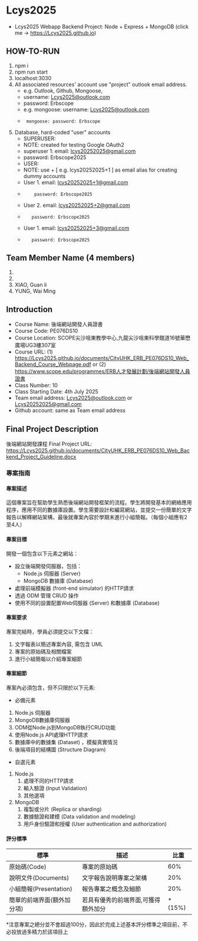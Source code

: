 # Lcys2025
- Lcys2025 Webapp Backend Project: Node + Express + MongoDB (click me -> https://Lcys2025.github.io)

## HOW-TO-RUN
1. npm i
2. npm run start
3. localhost:3030
4. All associated resources' account use "project" outlook email address.
   - e.g. Outlook, Github, Mongoose, 
   - username: Lcys2025@outlook.com
   - password: Erbscope
   - e.g. mongoose: username: Lcys2025@outlook.com
   -      mongoose: password: Erbscope
5. Database, hard-coded "user" accounts
   - SUPERUSER:
   - NOTE: created for testing Google OAuth2
   - superuser 1: email: lcys20252025@gmail.com
   - password: Erbscope2025
   - USER:
   - NOTE: use <email>+<num> [ e.g. lcys20252025+1 ] as email alias for creating dummy accounts
   - User 1. email: lcys20252025+1@gmail.com
   -         password: Erbscope2025
   - User 2. email: lcys20252025+2@gmail.com
   -        password: Erbscope2025
   - User 1. email: lcys20252025+3@gmail.com
   -        password: Erbscope2025

## Team Member Name (4 members)
1. 
2. 
3. XIAO, Guan li
4. YUNG, Wai Ming

## Introduction
- Course Name: 後端網站開發人員證書   
- Course Code: PE076DS10   
- Course Location: SCOPE尖沙咀東教學中心,九龍尖沙咀東科學館道16號華懋廣場UG3樓307室   
- Course URL: (1) https://Lcys2025.github.io/documents/CityUHK_ERB_PE076DS10_Web_Backend_Course_Webpage.pdf or (2) https://www.scope.edu/programmes/ERB人才發展計劃/後端網站開發人員證書   
- Class Number: 10   
- Class Starting Date: 4th July 2025   
- Team email address: Lcys2025@outlook.com or Lcys20252025@gmail.com
- Github account: same as Team email address   

## Final Project Description
後端網站開發課程 
Final Project URL: https://Lcys2025.github.io/documents/CityUHK_ERB_PE076DS10_Web_Backend_Project_Guideline.docx

### 專案指南 
#### 專案描述
這個專案旨在幫助學生熟悉後端網站開發框架的流程。學生將開發基本的網絡應用程序，應用不同的數據庫設置。學生需要設計和編寫網站，並提交一份簡單的文字報告以解釋網站架構，最後就專案內容於學期末進行小組簡報。（每個小組應有2至4人） 

#### 專案目標 
開發一個包含以下元素之網站：  
- 設立後端開發伺服器，包括： 
  - Node.js 伺服器 (Server) 
  - MongoDB 數據庫 (Database) 
- 處理前端模擬器 (front-end simulator) 的HTTP請求 
- 透過 ODM 管理 CRUD 操作 
- 使用不同的設置配置Web伺服器 (Server) 和數據庫 (Database) 

#### 專案要求
專案完結時，學員必須提交以下文檔： 
1. 文字報表以簡述專案內容, 需包含 UML 
2. 專案的原始碼及相關檔案 
3. 進行小組簡報以介紹專案細節 

#### 專案細節
專案內必須包含，但不只限於以下元素:
- 必備元素
1. Node.js 伺服器 
2. MongoDB數據庫伺服器 
3. ODM從Node.js到MongoDB執行CRUD功能 
4. 使用Node.js API處理HTTP請求 
5. 數據庫中的數據集 (Dataset) ，模擬真實情況 
6. 後端項目的結構圖 (Structure Diagram) 
- 自選元素 
1. Node.js 
   1. 處理不同的HTTP請求
   2. 輸入驗證 (Input Validation)
   3. 其他選項 
2. MongoDB 
   1. 複製或分片 (Replica or sharding) 
   2. 數據驗證和建模 (Data validation and modeling) 
   3. 用戶身份驗證和授權 (User authentication and authorization) 

#### 評分標準
| 標準                       | 描述                                | 比重   |
| -------------------------- | ----------------------------------- | ------ |
| 原始碼(Code)               | 專案的原始碼                        | 60%    |
| 說明文件(Documents)        | 文字報告說明專案之架構              | 20%    |
| 小組簡報(Presentation)     | 報告專案之概念及細節                | 20%    |
| 簡單的前端界面(額外加分項) | 若具有優秀的前端界面,可獲得額外加分 | *(15%) |
*注意專案之總分並不會超過100分，因此於完成上述基本評分標準之項目前，不必投放過多精力於該項目上
